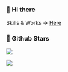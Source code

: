 ### 👋 Hi there 

Skills & Works → [Here](about_me)

### 🌟 Github Stars

![](https://github-readme-stats.vercel.app/api?username=penguin4731&count_private=true)

![](https://github-readme-stats.vercel.app/api/top-langs/?username=penguin4731&layout=compact)

<!--
**penguin4731/penguin4731** is a ✨ _special_ ✨ repository because its `README.md` (this file) appears on your GitHub profile.

Here are some ideas to get you started:

- 🔭 I’m currently working on ...
- 🌱 I’m currently learning ...
- 👯 I’m looking to collaborate on ...
- 🤔 I’m looking for help with ...
- 💬 Ask me about ...
- 📫 How to reach me: ...
- 😄 Pronouns: ...
- ⚡ Fun fact: ...
-->

